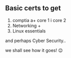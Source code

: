 
## Basic certs to get
1. comptia a+ core 1 i core 2
2. Networking +
3. Linux essentials

and perhaps Cyber Security.. 

we shall see how it goes! :wink:
